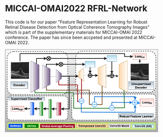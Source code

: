 # MICCAI-OMAI2022 RFRL-Network

This code is for our paper "Feature Representation Learning for Robust Retinal Disease Detection from Optical Coherence Tomography Images" which is part of the supplementary materials for MICCAI-OMAI 2022 conference. The paper has since been accpeted and presented at MICCAI-OMAI 2022.

![](img.png)
